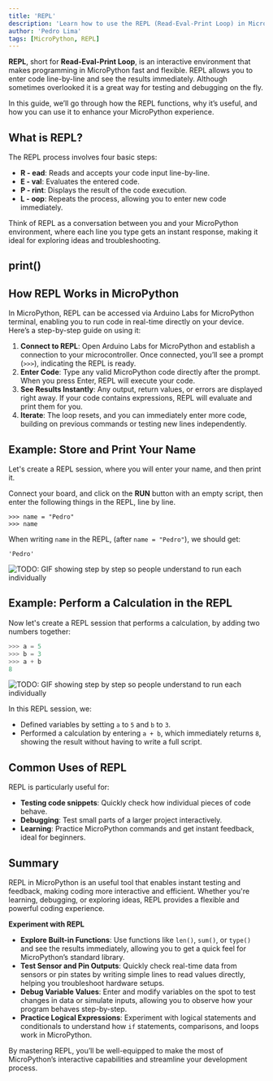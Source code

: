 ```yaml
---
title: 'REPL'
description: 'Learn how to use the REPL (Read-Eval-Print Loop) in MicroPython.'
author: 'Pedro Lima'
tags: [MicroPython, REPL]
---
```


**REPL**, short for **Read-Eval-Print Loop**, is an interactive environment that makes programming in MicroPython fast and flexible. REPL allows you to enter code line-by-line and see the results immediately. Although sometimes overlooked it is a great way for testing and debugging on the fly.

In this guide, we’ll go through how the REPL functions, why it’s useful, and how you can use it to enhance your MicroPython experience.

## What is REPL?

The REPL process involves four basic steps:

- **R - ead**: Reads and accepts your code input line-by-line.
- **E - val**: Evaluates the entered code.
- **P - rint**: Displays the result of the code execution.
- **L - oop**: Repeats the process, allowing you to enter new code immediately.

Think of REPL as a conversation between you and your MicroPython environment, where each line you type gets an instant response, making it ideal for exploring ideas and troubleshooting.

## print()



## How REPL Works in MicroPython

In MicroPython, REPL can be accessed via Arduino Labs for MicroPython terminal, enabling you to run code in real-time directly on your device. Here’s a step-by-step guide on using it:

1. **Connect to REPL**: Open Arduino Labs for MicroPython and establish a connection to your microcontroller. Once connected, you’ll see a prompt (`>>>`), indicating the REPL is ready.
2. **Enter Code**: Type any valid MicroPython code directly after the prompt. When you press Enter, REPL will execute your code.
3. **See Results Instantly**: Any output, return values, or errors are displayed right away. If your code contains expressions, REPL will evaluate and print them for you.
4. **Iterate**: The loop resets, and you can immediately enter more code, building on previous commands or testing new lines independently.

## Example: Store and Print Your Name

Let's create a REPL session, where you will enter your name, and then print it.

Connect your board, and click on the **RUN** button with an empty script, then enter the following things in the REPL, line by line.

```
>>> name = "Pedro"
>>> name
```

When writing `name` in the REPL, (after `name = "Pedro"`), we should get:

```
'Pedro'
```

![TODO: GIF showing step by step so people understand to run each individually]()

## Example: Perform a Calculation in the REPL

Now let's create a REPL session that performs a calculation, by adding two numbers together:

```python
>>> a = 5
>>> b = 3
>>> a + b
8
```

![TODO: GIF showing step by step so people understand to run each individually]()

In this REPL session, we:

- Defined variables by setting `a` to `5` and `b` to `3`.
- Performed a calculation by entering `a + b`, which immediately returns `8`, showing the result without having to write a full script.

## Common Uses of REPL

REPL is particularly useful for:

- **Testing code snippets**: Quickly check how individual pieces of code behave.
- **Debugging**: Test small parts of a larger project interactively.
- **Learning**: Practice MicroPython commands and get instant feedback, ideal for beginners.

## Summary

REPL in MicroPython is an useful tool that enables instant testing and feedback, making coding more interactive and efficient. Whether you're learning, debugging, or exploring ideas, REPL provides a flexible and powerful coding experience.

**Experiment with REPL**

- **Explore Built-in Functions**: Use functions like `len()`, `sum()`, or `type()` and see the results immediately, allowing you to get a quick feel for MicroPython’s standard library.
- **Test Sensor and Pin Outputs**: Quickly check real-time data from sensors or pin states by writing simple lines to read values directly, helping you troubleshoot hardware setups.
- **Debug Variable Values**: Enter and modify variables on the spot to test changes in data or simulate inputs, allowing you to observe how your program behaves step-by-step.
- **Practice Logical Expressions**: Experiment with logical statements and conditionals to understand how `if` statements, comparisons, and loops work in MicroPython.

By mastering REPL, you’ll be well-equipped to make the most of MicroPython’s interactive capabilities and streamline your development process.